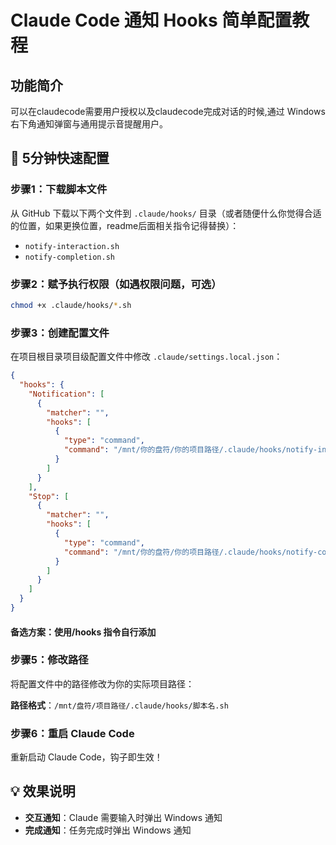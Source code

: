 # Claude Code 通知 Hooks 简单配置教程

## 功能简介

可以在claudecode需要用户授权以及claudecode完成对话的时候,通过 Windows右下角通知弹窗与通用提示音提醒用户。

## 🚀 5分钟快速配置

### 步骤1：下载脚本文件
从 GitHub 下载以下两个文件到 `.claude/hooks/` 目录（或者随便什么你觉得合适的位置，如果更换位置，readme后面相关指令记得替换）：
- `notify-interaction.sh`
- `notify-completion.sh`

### 步骤2：赋予执行权限（如遇权限问题，可选）
```bash
chmod +x .claude/hooks/*.sh
```

### 步骤3：创建配置文件
在项目根目录项目级配置文件中修改 `.claude/settings.local.json`：
```json
{
  "hooks": {
    "Notification": [
      {
        "matcher": "",
        "hooks": [
          {
            "type": "command",
            "command": "/mnt/你的盘符/你的项目路径/.claude/hooks/notify-interaction.sh"
          }
        ]
      }
    ],
    "Stop": [
      {
        "matcher": "",
        "hooks": [
          {
            "type": "command",
            "command": "/mnt/你的盘符/你的项目路径/.claude/hooks/notify-completion.sh"
          }
        ]
      }
    ]
  }
}
```
#### 备选方案：使用/hooks 指令自行添加

### 步骤5：修改路径
将配置文件中的路径修改为你的实际项目路径：

**路径格式**：`/mnt/盘符/项目路径/.claude/hooks/脚本名.sh`

### 步骤6：重启 Claude Code
重新启动 Claude Code，钩子即生效！

## 💡 效果说明
- **交互通知**：Claude 需要输入时弹出 Windows 通知
- **完成通知**：任务完成时弹出 Windows 通知
